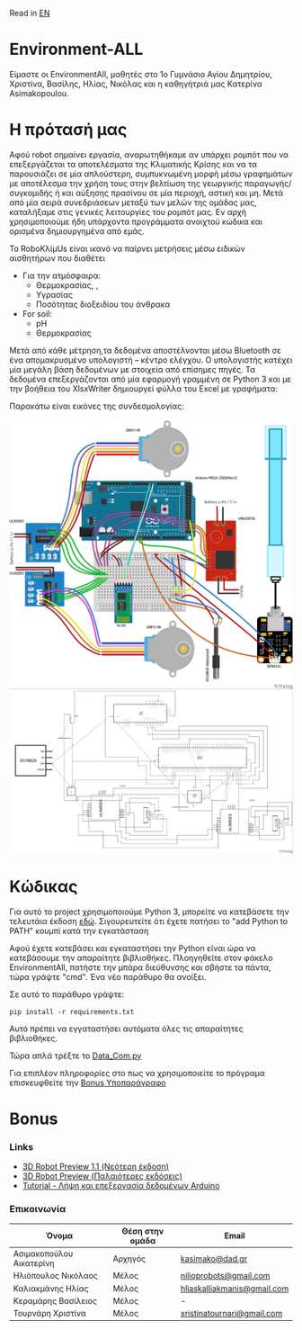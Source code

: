 Read in [EN][README_GR]
# Environment-ALL

Είμαστε οι EnvironmentAll, μαθητές στο 1ο Γυμνάσιο Αγίου Δημητρίου, Χριστίνα, Βασίλης, Ηλίας, Νικόλας και η καθηγήτριά μας Κατερίνα Asimakopoulou.  

# Η πρότασή μας 

Αφού robot σημαίνει εργασία, αναρωτηθήκαμε αν υπάρχει ρομπότ που να επεξεργάζεται τα αποτελέσματα της Κλιματικής Κρίσης και να τα παρουσιάζει σε μία απλούστερη, συμπυκνωμένη μορφή μέσω γραφημάτων με αποτέλεσμα την χρήση τους στην βελτίωση της γεωργικής παραγωγής/συγκομιδής ή και αύξησης πρασίνου σε μία περιοχή, αστική και μη. Μετά από μία σειρά συνεδριάσεων μεταξύ των μελών της ομάδας μας, καταλήξαμε στις γενικές λειτουργίες του ρομπότ μας. Εν αρχή χρησιμοποιούμε ήδη υπάρχοντα προγράμματα ανοιχτού κώδικα και ορισμένα δημιουργημένα από εμάς.

Το RoboΚλίμUs είναι ικανό να παίρνει μετρήσεις μέσω ειδικών αισθητήρων που διαθέτει 
  - Για την ατμόσφαιρα:
    - Θερμοκρασίας, , 
    - Υγρασίας
    - Ποσότητας διοξειδίου του άνθρακα
  - For soil:
    - pH
    - Θερμοκρασίας

 Μετά από κάθε μέτρηση,τα δεδομένα αποστέλνονται μέσω Bluetooth σε ένα απομακρυσμένο υπολογιστή – κέντρο ελέγχου. Ο υπολογιστής κατέχει μία μεγάλη βάση δεδομένων με στοιχεία από επίσημες πηγές. Τα δεδομένα επεξεργάζονται από μία εφαρμογή γραμμένη σε Python 3 και με την βοήθεια του XlsxWriter δημιουργεί φύλλα του Excel με γραφήματα:

Παρακάτω είναι εικόνες της συνδεσμολογίας:

<img src="/Images/Project_anim.jpg" alt="Animated" width="600"/>
<img src="/Images/Project_schem.jpg" alt="Schematic" width="600"/>

# Κώδικας

Για αυτό το project χρησιμοποιούμε Python 3, μπορείτε να κατεβάσετε την τελευτάια έκδοση [εδώ][pyDownload]. Σιγουρευτείτε ότι έχετε πατήσει το "add Python to PATH" κουμπί κατά την εγκατάσταση

Αφού έχετε κατεβάσει και εγκαταστήσει την Python είναι ώρα να κατεβάσουμε την απαραίτητε βιβλιοθήκες. Πλοηγηθείτε στον φάκελο EnvironmentAll, πατήστε την μπάρα διεύθυνσης και σβήστε τα πάντα, τώρα γράψτε "cmd". Ένα νέο παράθυρο θα ανοίξει.

Σε αυτό το παράθυρο γράψτε:
```
pip install -r requirements.txt
```

Αυτό πρέπει να εγγαταστήσει αυτόματα όλες τις απαραίτητες βιβλιοθήκες.

Τώρα απλά τρέξτε το [Data_Com.py][Data_Com_File]

Για επιπλέον πληροφορίες στο πως να χρησιμοποιείτε το πρόγραμα επισκευφθείτε την [Bonus Υποπαράγραφο](#Bonus)

# Bonus

### Links
- [3D Robot Preview 1.1 (Νεότερη έκδοση)][3DprevLatest]
- [3D Robot Preview (Παλαιότερες εκδόσεις)][3DprevOlder]
- [Tutorial - Λήψη και επεξεργασία δεδομένων Arduino][setupTutorial]

### Επικοινωνία
  | Όνομα | Θέση στην ομάδα | Email |
  | ---- | ------------- | ----- |
  | Ασιμακοπούλου Αικατερίνη | Αρχηγός | kasimako@dad.gr |
  | Ηλιόπουλος Νικόλαος | Μέλος | nilioprobots@gmail.com |
  | Καλιακμάνης Ηλίας | Μέλος | hliaskalliakmanis@gmail.com |
  | Κεραμάρης Βασίλειος | Μέλος | - |
  | Τουρνάρη Χριστίνα | Μέλος | xristinatournari@gmail.com |

[3DprevLatest]: <https://www.youtube.com/watch?v=U1EAlejeVzY>
[3DprevOlder]: <https://www.youtube.com/playlist?list=PL0-nYuvdRR38VOx6JxywApDNGzup6OFcI>
[pyDownload]: <https://www.python.org/downloads>
[Data_Com_File]: <https://github.com/nickiliopoulosedu/EnvironmentAll/blob/master/Data_Com.py>
[README_GR]: <https://github.com/nickiliopoulosedu/EnvironmentAll/blob/master/README.md>
[setupTutorial]: <https://www.youtube.com/watch?v=-dadtUuFnBA>
